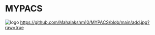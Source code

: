# MYPACS
![logo](https://github.com/user-attachments/assets/70caf714-b77e-4303-8941-c276faa8e6ae)
https://github.com/Mahalakshm10/MYPACS/blob/main/add.jpg?raw=true

